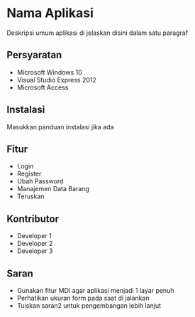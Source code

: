 # Nama Aplikasi

Deskripsi umum aplikasi di jelaskan disini dalam satu paragraf


## Persyaratan

- Microsoft Windows 10
- Visual Studio Express 2012
- Microsoft Access 


## Instalasi

Masukkan panduan instalasi jika ada


## Fitur

- Login
- Register
- Ubah Password
- Manajemen Data Barang
- Teruskan

## Kontributor

- Developer 1
- Developer 2
- Developer 3

## Saran

- Gunakan fitur MDI agar aplikasi menjadi 1 layar penuh
- Perhatikan ukuran form pada saat di jalankan
- Tuiskan saran2 untuk pengembangan lebih lanjut
